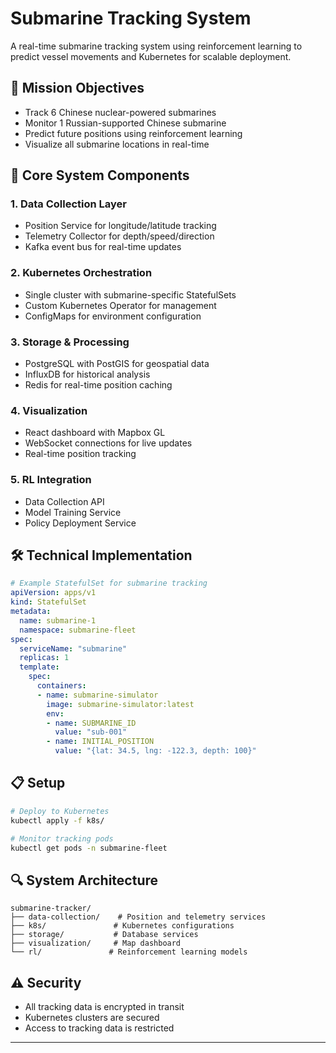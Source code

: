 # Submarine Tracking System

A real-time submarine tracking system using reinforcement learning to predict vessel movements and Kubernetes for scalable deployment.

## 🎯 Mission Objectives

- Track 6 Chinese nuclear-powered submarines
- Monitor 1 Russian-supported Chinese submarine
- Predict future positions using reinforcement learning
- Visualize all submarine locations in real-time

## 🎯 Core System Components

### 1. Data Collection Layer
- Position Service for longitude/latitude tracking
- Telemetry Collector for depth/speed/direction
- Kafka event bus for real-time updates

### 2. Kubernetes Orchestration
- Single cluster with submarine-specific StatefulSets
- Custom Kubernetes Operator for management
- ConfigMaps for environment configuration

### 3. Storage & Processing
- PostgreSQL with PostGIS for geospatial data
- InfluxDB for historical analysis
- Redis for real-time position caching

### 4. Visualization
- React dashboard with Mapbox GL
- WebSocket connections for live updates
- Real-time position tracking

### 5. RL Integration
- Data Collection API
- Model Training Service
- Policy Deployment Service

## 🛠️ Technical Implementation

```yaml
# Example StatefulSet for submarine tracking
apiVersion: apps/v1
kind: StatefulSet
metadata:
  name: submarine-1
  namespace: submarine-fleet
spec:
  serviceName: "submarine"
  replicas: 1
  template:
    spec:
      containers:
      - name: submarine-simulator
        image: submarine-simulator:latest
        env:
        - name: SUBMARINE_ID
          value: "sub-001"
        - name: INITIAL_POSITION
          value: "{lat: 34.5, lng: -122.3, depth: 100}"
```

## 📋 Setup

```bash
# Deploy to Kubernetes
kubectl apply -f k8s/

# Monitor tracking pods
kubectl get pods -n submarine-fleet
```

## 🔍 System Architecture

```
submarine-tracker/
├── data-collection/    # Position and telemetry services
├── k8s/               # Kubernetes configurations
├── storage/           # Database services
├── visualization/     # Map dashboard
└── rl/               # Reinforcement learning models
```

## ⚠️ Security

- All tracking data is encrypted in transit
- Kubernetes clusters are secured
- Access to tracking data is restricted

---
